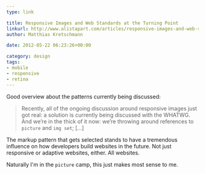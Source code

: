 ```yaml
---
type: link

title: Responsive Images and Web Standards at the Turning Point
linkurl: http://www.alistapart.com/articles/responsive-images-and-web-standards-at-the-turning-point/
author: Matthias Kretschmann

date: 2012-05-22 06:23:26+00:00

category: design
tags:
- mobile
- responsive
- retina
---
```


Good overview about the patterns currently being discussed:

> Recently, all of the ongoing discussion around responsive images just got real: a solution is currently being discussed with the WHATWG. And we’re in the thick of it now: we’re throwing around references to `picture` and `img set`; [...]

The markup pattern that gets selected stands to have a tremendous influence on how developers build websites in the future. Not just responsive or adaptive websites, either. All websites.

Naturally I'm in the `picture` camp, this just makes most sense to me.
